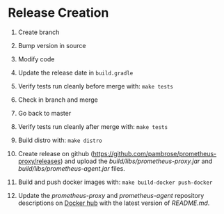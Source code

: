 # Release Creation 

1) Create branch

2) Bump version in source  

3) Modify code

4) Update the release date in `build.gradle`

5) Verify tests run cleanly before merge with: `make tests`

6) Check in branch and merge 

7) Go back to master

8) Verify tests run cleanly after merge with: `make tests`

9) Build distro with: `make distro`

10) Create release on github (https://github.com/pambrose/prometheus-proxy/releases) and 
upload the *build/libs/prometheus-proxy.jar* and  *build/libs/prometheus-agent.jar* files.

11) Build and push docker images with: `make build-docker push-docker`

12) Update the *prometheus-proxy* and *prometheus-agent* repository descriptions 
on [Docker hub](https://hub.docker.com) with the latest version of *README.md*.